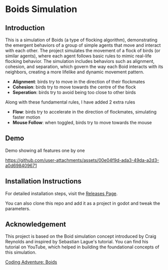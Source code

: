 # Boids Simulation

## Introduction
This is a simulation of Boids (a type of flocking algorithm), demonstrating the emergent behaviors of a group of simple agents that move and interact with each other. The project simulates the movement of a flock of birds (or similar agents), where each agent follows basic rules to mimic real-life flocking behavior.
The simulation includes behaviors such as alignment, cohesion, and separation, which govern the way each Boid interacts with its neighbors, creating a more lifelike and dynamic movement pattern.
- **Alignment**: birds try to move in the direction of their flockmates
- **Cohesion**: birds try to move towards the centre of the flock
- **Seperation**: birds try to avoid being too close to other birds

Along with these fundamental rules, I have added 2 extra rules
- **Flow**: birds try to accelerate in the direction of flockmates, simulating faster motion
- **Mouse Follow**: when toggled, birds try to move towards the mouse
## Demo
Demo showing all features one by one

https://github.com/user-attachments/assets/00e04f9d-ada3-49da-a2d3-a0d698409671


## Installation Instructions

For detailed installation steps, visit the [Releases Page](https://github.com/ManjotSingh08x/BoidSimulations/releases).


You can also clone this repo and add it as a project in godot and tweak the parameters.

## Acknowledgement
This project is based on the Boid simulation concept introduced by Craig Reynolds and inspired by Sebastian Lague's tutorial. You can find his tutorial on YouTube, which helped in building the foundational concepts of this simulation.

[Coding Adventure: Boids](https://youtu.be/bqtqltqcQhw?si=NwKUR8v4sMEllC95)
